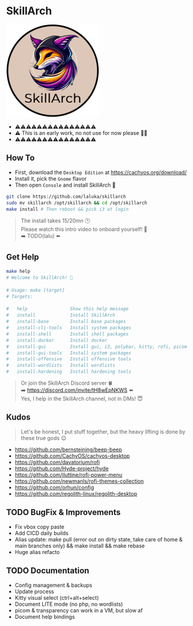 # SkillArch

<img src='assets/skillarch-full.png' width='250'>

- ⚠️⚠️⚠️⚠️⚠️⚠️⚠️⚠️⚠️⚠️⚠️⚠️⚠️⚠️⚠️
- ⚠️ This is an early work, no not use for now please 🥺🙏
- ⚠️⚠️⚠️⚠️⚠️⚠️⚠️⚠️⚠️⚠️⚠️⚠️⚠️⚠️⚠️

## How To

- First, download the `Desktop Edition` at https://cachyos.org/download/
- Install it, pick the `Gnome` flavor
- Then open `Console` and install SkillArch 🥂

```bash
git clone https://github.com/laluka/skillarch
sudo mv skillarch /opt/skillarch && cd /opt/skillarch
make install # Then reboot && pick i3 at login
```

> The install takes 15/20mn 🕑️\
> Please watch this intro video to onboard yourself! 🙏\
> ➡️ TODO(lalu) ⬅️

## Get Help

```bash
make help
# Welcome to SkillArch! 🌹

# Usage: make [target]
# Targets:

#   help                Show this help message
#   install             Install SkillArch
#   install-base        Install base packages
#   install-cli-tools   Install system packages
#   install-shell       Install shell packages
#   install-docker      Install docker
#   install-gui         Install gui, i3, polybar, kitty, rofi, picom
#   install-gui-tools   Install system packages
#   install-offensive   Install offensive tools
#   install-wordlists   Install wordlists
#   install-hardening   Install hardening tools
```

> Or join the SkillArch Discord server 🍀\
> ➡️ https://discord.com/invite/tH8wEpNKWS ⬅️\
> Yes, I help in the SkillArch channel, not in DMs! 😇

## Kudos

> Let's be honest, I put stuff together, but the heavy lifting is done by these true gods 😉

- https://github.com/bernsteining/beep-beep
- https://github.com/CachyOS/cachyos-desktop
- https://github.com/davatorium/rofi
- https://github.com/Hyde-project/hyde
- https://github.com/jluttine/rofi-power-menu
- https://github.com/newmanls/rofi-themes-collection
- https://github.com/orhun/config
- https://github.com/regolith-linux/regolith-desktop

## TODO BugFix & Improvements

- Fix vbox copy paste
- Add CICD daily builds
- Alias update: make pull (error out on dirty state, take care of home & main branches only) && make install && make rebase
- Huge alias refacto

## TODO Documentation

- Config management & backups
- Update process
- Kitty visual select (ctrl+alt+select)
- Document LITE mode (no php, no wordlists)
- picom & transparency can work in a VM, but slow af
- Document help bindings
